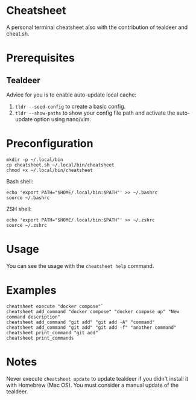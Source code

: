 # Cheatsheet
A personal terminal cheatsheet also with the contribution of tealdeer and cheat.sh.

# Prerequisites

## Tealdeer
Advice for you is to enable auto-update local cache:
1. `tldr --seed-config` to create a basic config.
2. `tldr --show-paths` to show your config file path and activate the auto-update option using nano/vim.

# Preconfiguration
```
mkdir -p ~/.local/bin
cp cheatsheet.sh ~/.local/bin/cheatsheet
chmod +x ~/.local/bin/cheatsheet
```
Bash shell:
```
echo 'export PATH="$HOME/.local/bin:$PATH"' >> ~/.bashrc
source ~/.bashrc
```
ZSH shell:
```
echo 'export PATH="$HOME/.local/bin:$PATH"' >> ~/.zshrc
source ~/.zshrc
```

# Usage  
You can see the usage with the `cheatsheet help` command.

# Examples
```
cheatsheet execute "docker compose"`
cheatsheet add_command "docker compose" "docker compose up" "New command description"
cheatsheet add_command "git add" "git add -A" "command"
cheatsheet add_command "git add" "git add -f" "another command"
cheatsheet print_command "git add"
cheatsheet print_commands
```

# Notes 
Never execute `cheatsheet update` to update tealdeer if you didn't install it with Homebrew (Mac OS). You must consider a manual update of the tealdeer.
